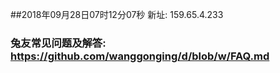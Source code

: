 ##2018年09月28日07时12分07秒 新址: 159.65.4.233
### 兔友常见问题及解答: https://github.com/wanggonging/d/blob/w/FAQ.md

